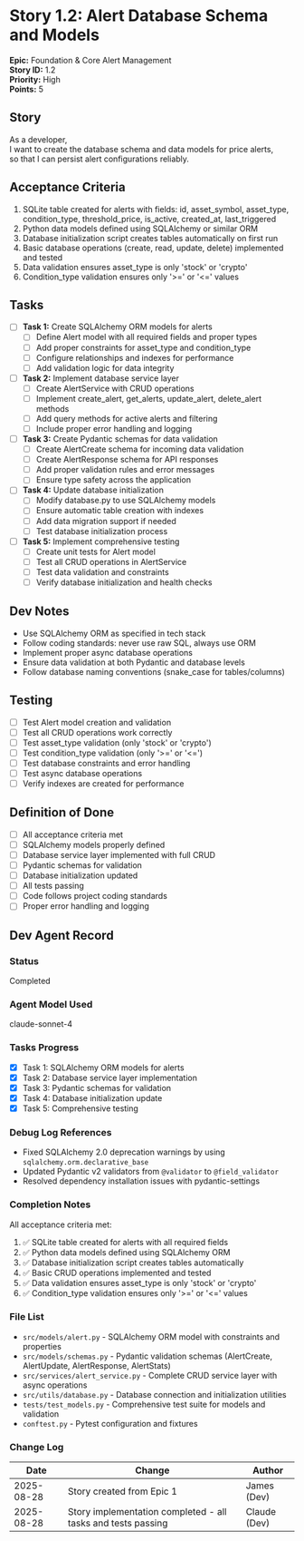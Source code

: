 # Story 1.2: Alert Database Schema and Models

**Epic:** Foundation & Core Alert Management  
**Story ID:** 1.2  
**Priority:** High  
**Points:** 5

## Story

As a developer,  
I want to create the database schema and data models for price alerts,  
so that I can persist alert configurations reliably.

## Acceptance Criteria

1. SQLite table created for alerts with fields: id, asset_symbol, asset_type, condition_type, threshold_price, is_active, created_at, last_triggered
2. Python data models defined using SQLAlchemy or similar ORM
3. Database initialization script creates tables automatically on first run
4. Basic database operations (create, read, update, delete) implemented and tested
5. Data validation ensures asset_type is only 'stock' or 'crypto'
6. Condition_type validation ensures only '>=' or '<=' values

## Tasks

- [ ] **Task 1:** Create SQLAlchemy ORM models for alerts
  - [ ] Define Alert model with all required fields and proper types
  - [ ] Add proper constraints for asset_type and condition_type
  - [ ] Configure relationships and indexes for performance
  - [ ] Add validation logic for data integrity

- [ ] **Task 2:** Implement database service layer
  - [ ] Create AlertService with CRUD operations
  - [ ] Implement create_alert, get_alerts, update_alert, delete_alert methods
  - [ ] Add query methods for active alerts and filtering
  - [ ] Include proper error handling and logging

- [ ] **Task 3:** Create Pydantic schemas for data validation
  - [ ] Create AlertCreate schema for incoming data validation
  - [ ] Create AlertResponse schema for API responses
  - [ ] Add proper validation rules and error messages
  - [ ] Ensure type safety across the application

- [ ] **Task 4:** Update database initialization
  - [ ] Modify database.py to use SQLAlchemy models
  - [ ] Ensure automatic table creation with indexes
  - [ ] Add data migration support if needed
  - [ ] Test database initialization process

- [ ] **Task 5:** Implement comprehensive testing
  - [ ] Create unit tests for Alert model
  - [ ] Test all CRUD operations in AlertService
  - [ ] Test data validation and constraints
  - [ ] Verify database initialization and health checks

## Dev Notes

- Use SQLAlchemy ORM as specified in tech stack
- Follow coding standards: never use raw SQL, always use ORM
- Implement proper async database operations
- Ensure data validation at both Pydantic and database levels
- Follow database naming conventions (snake_case for tables/columns)

## Testing

- [ ] Test Alert model creation and validation
- [ ] Test all CRUD operations work correctly
- [ ] Test asset_type validation (only 'stock' or 'crypto')
- [ ] Test condition_type validation (only '>=' or '<=')
- [ ] Test database constraints and error handling
- [ ] Test async database operations
- [ ] Verify indexes are created for performance

## Definition of Done

- [ ] All acceptance criteria met
- [ ] SQLAlchemy models properly defined
- [ ] Database service layer implemented with full CRUD
- [ ] Pydantic schemas for validation
- [ ] Database initialization updated
- [ ] All tests passing
- [ ] Code follows project coding standards
- [ ] Proper error handling and logging

## Dev Agent Record

### Status
Completed

### Agent Model Used
claude-sonnet-4

### Tasks Progress
- [x] Task 1: SQLAlchemy ORM models for alerts
- [x] Task 2: Database service layer implementation
- [x] Task 3: Pydantic schemas for validation
- [x] Task 4: Database initialization update
- [x] Task 5: Comprehensive testing

### Debug Log References
- Fixed SQLAlchemy 2.0 deprecation warnings by using `sqlalchemy.orm.declarative_base`
- Updated Pydantic v2 validators from `@validator` to `@field_validator`
- Resolved dependency installation issues with pydantic-settings

### Completion Notes
All acceptance criteria met:
1. ✅ SQLite table created for alerts with all required fields
2. ✅ Python data models defined using SQLAlchemy ORM
3. ✅ Database initialization script creates tables automatically
4. ✅ Basic CRUD operations implemented and tested
5. ✅ Data validation ensures asset_type is only 'stock' or 'crypto'
6. ✅ Condition_type validation ensures only '>=' or '<=' values

### File List
- `src/models/alert.py` - SQLAlchemy ORM model with constraints and properties
- `src/models/schemas.py` - Pydantic validation schemas (AlertCreate, AlertUpdate, AlertResponse, AlertStats)
- `src/services/alert_service.py` - Complete CRUD service layer with async operations
- `src/utils/database.py` - Database connection and initialization utilities
- `tests/test_models.py` - Comprehensive test suite for models and validation
- `conftest.py` - Pytest configuration and fixtures

### Change Log
| Date | Change | Author |
|------|---------|---------|
| 2025-08-28 | Story created from Epic 1 | James (Dev) |
| 2025-08-28 | Story implementation completed - all tasks and tests passing | Claude (Dev) |